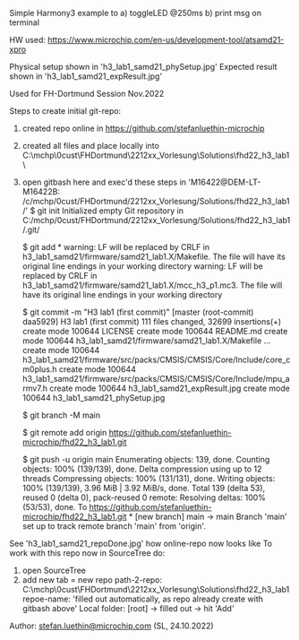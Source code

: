 Simple Harmony3 example to
 a) toggleLED @250ms
 b) print msg on terminal

HW used: https://www.microchip.com/en-us/development-tool/atsamd21-xpro

Physical setup shown in 'h3_lab1_samd21_phySetup.jpg'
Expected result shown in 'h3_lab1_samd21_expResult.jpg'

Used for FH-Dortmund Session Nov.2022


Steps to create initial git-repo:
 1) created repo online in https://github.com/stefanluethin-microchip
 2) created all files and place locally into 
    C:\mchp\0cust\FHDortmund\2212xx_Vorlesung\Solutions\fhd22_h3_lab1\
 3) open gitbash here and exec'd these steps in 
    'M16422@DEM-LT-M16422B: /c/mchp/0cust/FHDortmund/2212xx_Vorlesung/Solutions/fhd22_h3_lab1/'
    $ git init
        Initialized empty Git repository in C:/mchp/0cust/FHDortmund/2212xx_Vorlesung/Solutions/fhd22_h3_lab1/.git/

    $ git add *
        warning: LF will be replaced by CRLF in h3_lab1_samd21/firmware/samd21_lab1.X/Makefile.
        The file will have its original line endings in your working directory
        warning: LF will be replaced by CRLF in h3_lab1_samd21/firmware/samd21_lab1.X/mcc_h3_p1.mc3.
        The file will have its original line endings in your working directory
        
    $ git commit -m "H3 lab1 (first commit)"
        [master (root-commit) daa5929] H3 lab1 (first commit)
        111 files changed, 32699 insertions(+)
        create mode 100644 LICENSE
        create mode 100644 README.md
        create mode 100644 h3_lab1_samd21/firmware/samd21_lab1.X/Makefile
        ...
        create mode 100644 h3_lab1_samd21/firmware/src/packs/CMSIS/CMSIS/Core/Include/core_cm0plus.h
        create mode 100644 h3_lab1_samd21/firmware/src/packs/CMSIS/CMSIS/Core/Include/mpu_armv7.h
        create mode 100644 h3_lab1_samd21_expResult.jpg
        create mode 100644 h3_lab1_samd21_phySetup.jpg

    $ git branch -M main
    
    $ git remote add origin https://github.com/stefanluethin-microchip/fhd22_h3_lab1.git
    
    $ git push -u origin main
        Enumerating objects: 139, done.
        Counting objects: 100% (139/139), done.
        Delta compression using up to 12 threads
        Compressing objects: 100% (131/131), done.
        Writing objects: 100% (139/139), 3.96 MiB | 3.92 MiB/s, done.
        Total 139 (delta 53), reused 0 (delta 0), pack-reused 0
        remote: Resolving deltas: 100% (53/53), done.
        To https://github.com/stefanluethin-microchip/fhd22_h3_lab1.git
        * [new branch]      main -> main
        Branch 'main' set up to track remote branch 'main' from 'origin'.

 See 'h3_lab1_samd21_repoDone.jpg' how online-repo now looks like
 To work with this repo now in SourceTree do:
   1) open SourceTree
   2) add new tab = new repo
      path-2-repo: C:\mchp\0cust\FHDortmund\2212xx_Vorlesung\Solutions\fhd22_h3_lab1
      repoe-name:  'filled out automatically, as repo already create with gitbash above'
      Local folder: [root] -> filled out
      -> hit 'Add'


Author: stefan.luethin@microchip.com (SL, 24.10.2022)